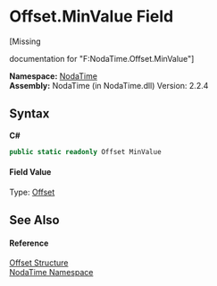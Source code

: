 # Offset.MinValue Field
 

\[Missing <summary> documentation for "F:NodaTime.Offset.MinValue"\]

**Namespace:**&nbsp;<a href="N_NodaTime">NodaTime</a><br />**Assembly:**&nbsp;NodaTime (in NodaTime.dll) Version: 2.2.4

## Syntax

**C#**<br />
``` C#
public static readonly Offset MinValue
```


#### Field Value
Type: <a href="T_NodaTime_Offset">Offset</a>

## See Also


#### Reference
<a href="T_NodaTime_Offset">Offset Structure</a><br /><a href="N_NodaTime">NodaTime Namespace</a><br />